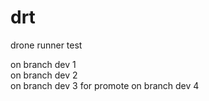 # drt
drone runner test

on branch dev 1  
on branch dev 2  
on branch dev 3 for promote
on branch dev 4  
